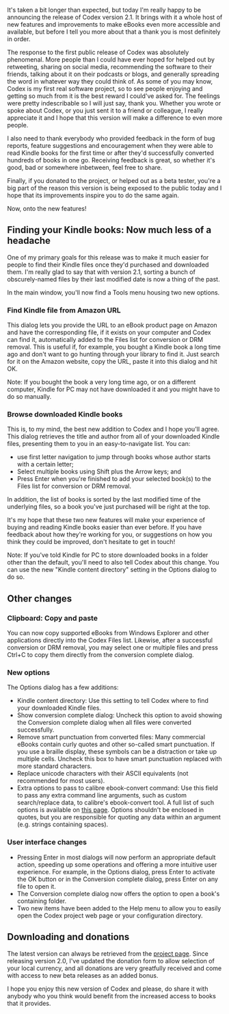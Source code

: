 It's taken a bit longer than expected, but today I'm really happy to be announcing the release of Codex version 2.1.  It brings with it a whole host of new features and improvements to make eBooks even more accessible and available, but before I tell you more about that a thank you is most definitely in order.

The response to the first public release of Codex was absolutely phenomenal.  More people than I could have ever hoped for helped out by retweeting, sharing on social media, recommending the software to their friends, talking about it on their podcasts or blogs, and generally spreading the word in whatever way they could think of.  As some of you may know, Codex is my first real software project, so to see people enjoying and getting so much from it is the best reward I could've asked for.  The feelings were pretty indescribable so I will just say, thank you.  Whether you wrote or spoke about Codex, or you just sent it to a friend or colleague, I really appreciate it and I hope that this version will make a difference to even more people.

I also need to thank everybody who provided feedback in the form of bug reports, feature suggestions and encouragement when they were able to read Kindle books for the first time or after they'd successfully converted hundreds of books in one go.  Receiving feedback is great, so whether it's good, bad or somewhere inbetween, feel free to share.

Finally, if you donated to the project, or helped out as a beta tester, you're a big part of the reason this version is being exposed to the public today and I hope that its improvements inspire you to do the same again.

Now, onto the new features!

## Finding your Kindle books: Now much less of a headache
One of my primary goals for this release was to make it much easier for people to find their Kindle files once they'd purchased and downloaded them.  I'm really glad to say that with version 2.1, sorting a bunch of obscurely-named files by their last modified date is now a thing of the past.

In the main window, you'll now find a Tools menu housing two new options.

### Find Kindle file from Amazon URL
This dialog lets you provide the URL to an eBook product page on Amazon and have the corresponding file, if it exists on your computer and Codex can find it, automatically added to the Files list for conversion or DRM removal.  This is useful if, for example, you bought a Kindle book a long time ago and don't want to go hunting through your library to find it.  Just search for it on the Amazon website, copy the URL, paste it into this dialog and hit OK.

Note: If you bought the book a very long time ago, or on a different computer, Kindle for PC may not have downloaded it and you might have to do so manually.

### Browse downloaded Kindle books
This is, to my mind, the best new addition to Codex and I hope you'll agree.  This dialog retrieves the title and author from all of your downloaded Kindle files, presenting them to you in an easy-to-navigate list.  You can:

* use first letter navigation to jump through books whose author starts with a certain letter;
* Select multiple books using Shift plus the Arrow keys; and
* Press Enter when you're finished to add your selected book(s) to the Files list for conversion or DRM removal.

In addition, the list of books is sorted by the last modified time of the underlying files, so a book you've just purchased will be right at the top.

It's my hope that these two new features will make your experience of buying and reading Kindle books easier than ever before.  If you have feedback about how they're working for you, or suggestions on how you think they could be improved, don't hesitate to get in touch!

Note: If you've told Kindle for PC to store downloaded books in a folder other than the default, you'll need to also tell Codex about this change.  You can use the new "Kindle content directory" setting in the Options dialog to do so.

## Other changes
### Clipboard: Copy and paste
You can now copy supported eBooks from Windows Explorer and other applications directly into the Codex Files list.  Likewise, after a successful conversion or DRM removal, you may select one or multiple files and press Ctrl+C to copy them directly from the conversion complete dialog.

### New options
The Options dialog has a few additions:

* Kindle content directory: Use this setting to tell Codex where to find your downloaded Kindle files.
* Show conversion complete dialog: Uncheck this option to avoid showing the Conversion complete dialog when all files were converted successfully.
* Remove smart punctuation from converted files: Many commercial eBooks contain curly quotes and other so-called smart punctuation.  If you use a braille display, these symbols can be a distraction or take up multiple cells.  Uncheck this box to have smart punctuation replaced with more standard characters.
* Replace unicode characters with their ASCII equivalents (not recommended for most users).
* Extra options to pass to calibre ebook-convert command: Use this field to pass any extra command line arguments, such as custom search/replace data, to calibre's ebook-convert tool.  A full list of such options is available on [this page](http://manual.calibre-ebook.com/generated/en/ebook-convert.html).  Options shouldn't be enclosed in quotes, but you are responsible for quoting any data within an argument (e.g. strings containing spaces).

### User interface changes
* Pressing Enter in most dialogs will now perform an appropriate default action, speeding up some operations and offering a more intuitive user experience.  For example, in the Options dialog, press Enter to activate the OK button or in the Conversion complete dialog, press Enter on any file to open it.
* The Conversion complete dialog now offers the option to open a book's containing folder.
* Two new items have been added to the Help menu to allow you to easily open the Codex project web page or your configuration directory.

## Downloading and donations
The latest version can always be retrieved from the [project page](http://jscholes.net/project/codex).  Since releasing version 2.0, I've updated the donation form to allow selection  of your local currency, and all donations are very greatfully received and come with access to new beta releases as an added bonus.

I hope you enjoy this new version of Codex and please, do share it with anybody who you think would benefit from the increased access to books that it provides.
